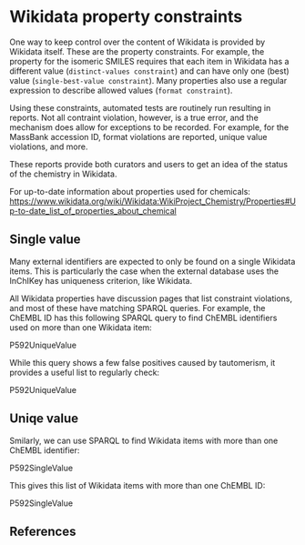 # Wikidata property constraints

One way to keep control over the content of Wikidata is provided by Wikidata itself. These
are the <topic>property constraints</topic>. For example, the property for the <topic>isomeric SMILES</topic> requires
that each item in Wikidata has a different value (`distinct-values constraint`) and
can have only one (best) value (`single-best-value constraint`). Many properties also
use a regular expression to describe allowed values (`format constraint`).

Using these constraints, automated tests are routinely run resulting in reports. Not
all contraint violation, however, is a true error, and the mechanism does allow for
exceptions to be recorded. <!-- add example? --> For example, for the
<topic>MassBank accession ID</topic>, format violations are reported, unique value violations, and more.

These reports provide both curators and users to get an idea of the status of the
chemistry in Wikidata.

For up-to-date information about properties used for chemicals: <https://www.wikidata.org/wiki/Wikidata:WikiProject_Chemistry/Properties#Up-to-date_list_of_properties_about_chemical>

## Single value

Many external identifiers are expected to only be found on a single Wikidata items. This is particularly
the case when the external database uses the InChIKey has uniqueness criterion, like Wikidata.

All Wikidata properties have discussion pages that list constraint violations, and most of these
have matching SPARQL queries. For example, the <topic>ChEMBL ID</topic> has this following SPARQL
query to find ChEMBL identifiers used on more than one Wikidata item:

<sparql>P592UniqueValue</sparql>

While this query shows a few false positives caused by tautomerism, it provides a useful
list to regularly check:

<out limit="10">P592UniqueValue</out>

## Uniqe value

Smilarly, we can use SPARQL to find Wikidata items with more than one ChEMBL identifier:

<sparql>P592SingleValue</sparql>

This gives this list of Wikidata items with more than one ChEMBL ID:

<out limit="10">P592SingleValue</out>

## References

<references/>
